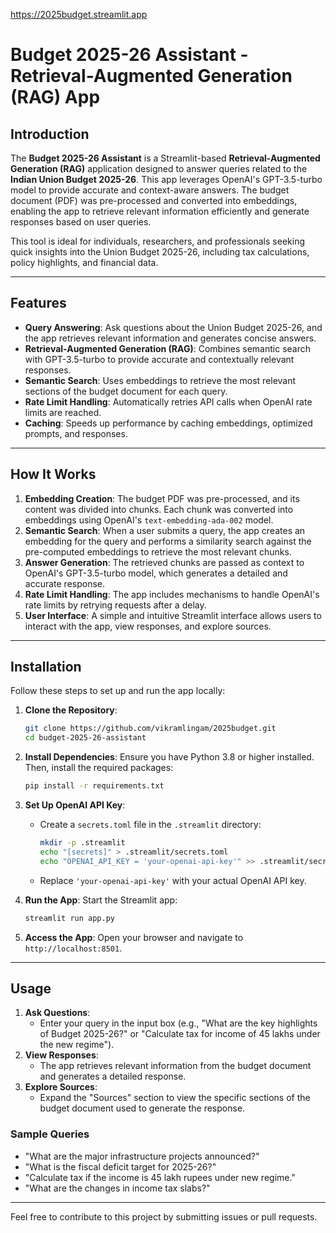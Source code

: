 https://2025budget.streamlit.app

# Budget 2025-26 Assistant - Retrieval-Augmented Generation (RAG) App

## Introduction
The **Budget 2025-26 Assistant** is a Streamlit-based **Retrieval-Augmented Generation (RAG)** application designed to answer queries related to the **Indian Union Budget 2025-26**. This app leverages OpenAI's GPT-3.5-turbo model to provide accurate and context-aware answers. The budget document (PDF) was pre-processed and converted into embeddings, enabling the app to retrieve relevant information efficiently and generate responses based on user queries.

This tool is ideal for individuals, researchers, and professionals seeking quick insights into the Union Budget 2025-26, including tax calculations, policy highlights, and financial data.

---

## Features
- **Query Answering**: Ask questions about the Union Budget 2025-26, and the app retrieves relevant information and generates concise answers.
- **Retrieval-Augmented Generation (RAG)**: Combines semantic search with GPT-3.5-turbo to provide accurate and contextually relevant responses.
- **Semantic Search**: Uses embeddings to retrieve the most relevant sections of the budget document for each query.
- **Rate Limit Handling**: Automatically retries API calls when OpenAI rate limits are reached.
- **Caching**: Speeds up performance by caching embeddings, optimized prompts, and responses.

---

## How It Works
1. **Embedding Creation**: The budget PDF was pre-processed, and its content was divided into chunks. Each chunk was converted into embeddings using OpenAI's `text-embedding-ada-002` model.
2. **Semantic Search**: When a user submits a query, the app creates an embedding for the query and performs a similarity search against the pre-computed embeddings to retrieve the most relevant chunks.
3. **Answer Generation**: The retrieved chunks are passed as context to OpenAI's GPT-3.5-turbo model, which generates a detailed and accurate response.
4. **Rate Limit Handling**: The app includes mechanisms to handle OpenAI's rate limits by retrying requests after a delay.
5. **User Interface**: A simple and intuitive Streamlit interface allows users to interact with the app, view responses, and explore sources.

---

## Installation
Follow these steps to set up and run the app locally:

1. **Clone the Repository**:
   ```bash
   git clone https://github.com/vikramlingam/2025budget.git
   cd budget-2025-26-assistant
   ```

2. **Install Dependencies**:
   Ensure you have Python 3.8 or higher installed. Then, install the required packages:
   ```bash
   pip install -r requirements.txt
   ```

3. **Set Up OpenAI API Key**:
   - Create a `secrets.toml` file in the `.streamlit` directory:
     ```bash
     mkdir -p .streamlit
     echo "[secrets]" > .streamlit/secrets.toml
     echo "OPENAI_API_KEY = 'your-openai-api-key'" >> .streamlit/secrets.toml
     ```
   - Replace `'your-openai-api-key'` with your actual OpenAI API key.

4. **Run the App**:
   Start the Streamlit app:
   ```bash
   streamlit run app.py
   ```

5. **Access the App**:
   Open your browser and navigate to `http://localhost:8501`.

---

## Usage
1. **Ask Questions**:
   - Enter your query in the input box (e.g., "What are the key highlights of Budget 2025-26?" or "Calculate tax for income of 45 lakhs under the new regime").
2. **View Responses**:
   - The app retrieves relevant information from the budget document and generates a detailed response.
3. **Explore Sources**:
   - Expand the "Sources" section to view the specific sections of the budget document used to generate the response.

### Sample Queries
- "What are the major infrastructure projects announced?"
- "What is the fiscal deficit target for 2025-26?"
- "Calculate tax if the income is 45 lakh rupees under new regime."
- "What are the changes in income tax slabs?"

---

Feel free to contribute to this project by submitting issues or pull requests.
